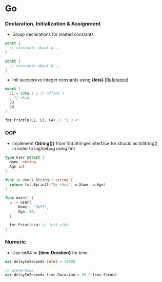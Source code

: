 # Go

### Declaration, Initialization & Assignment
+ Group declarations for related constants
```go
const {
  // constants about a...
}

const {
  // constants about b...
}
```

+ Init successive integer constants using **{iota}** [[Reference](https://yourbasic.org/golang/iota/)]
```go
const (
  C1 = iota + 1 // offset 1
  _ // skip
  C3
  C4
)

fmt.Println(C1, C3, C4) // "1 3 4"
```


### OOP
+ Implement **{String()}** from fmt.Stringer interface for structs as toString() in order to log/debug using fmt
```go
type User struct {
  Name  string
  Age int
}

func (u User) String() string {
  return fmt.Sprintf("%s <%s>", u.Name, u.Age)
}

func main() {
  u := User{
      Name:  "Jeff",
      Age: 18,
  }

  fmt.Println(u) // Jeff <18>
}
```


### Numeric
+ Use ~~int64~~ => **{time.Duration}** for time
```go
var delayInSeconds int64 = 15000

// preference
var delayInSeconds time.Duration = 15 * time.Second
```
